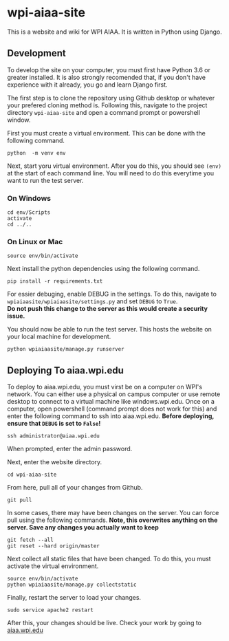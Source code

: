 # wpi-aiaa-site
 This is a website and wiki for WPI AIAA.  It is written in Python using Django.  
 
 ## Development
 To develop the site on your computer, you must first have Python 3.6 or greater installed.  It is also strongly recomended that, if you don't have experience with it already, you go and learn Django first.
 
 The first step is to clone the repository using Github desktop or whatever your prefered cloning method is.  Following this, navigate to the project directory ```wpi-aiaa-site``` and open a command prompt or powershell window.
 
 First you must create a virtual environment.  This can be done with the following command.  
 ```
 python  -m venv env
 ```
 
 Next, start yoru virtual environment.  After you do this, you should see ```(env)``` at the start of each command line.  You will need to do this everytime you want to run the test server.  
 ### On Windows
 ```
 cd env/Scripts
 activate
 cd ../..
 ```
 ### On Linux or Mac
 ```
 source env/bin/activate
 ```
 
 Next install the python dependencies using the following command.
 ```
 pip install -r requirements.txt
 ```
 
For essier debuging, enable DEBUG in the settings.  To do this, navigate to ```wpiaiaasite/wpiaiaasite/settings.py``` and set ```DEBUG``` to ```True```.  
**Do not push this change to the server as this would create a security issue.**
 
 You should now be able to run the test server.  This hosts the website on your local machine for development.
 ```
 python wpiaiaasite/manage.py runserver
 ```

## Deploying To aiaa.wpi.edu
To deploy to aiaa.wpi.edu, you must virst be on a computer on WPI's network.  You can either use a physical on campus computer or use remote desktop to connect to a virtual machine like windows.wpi.edu.  Once on a computer, open powershell (command prompt does not work for this) and enter the following command to ssh into aiaa.wpi.edu.
**Before deploying, ensure that ```DEBUG``` is set to ```False```!**

```
ssh administrator@aiaa.wpi.edu
```
When prompted, enter the admin password.

Next, enter the website directory.
```
cd wpi-aiaa-site
```

From here, pull all of your changes from Github.
```
git pull
```
In some cases, there may have been changes on the server.  You can force pull using the following commands.  **Note, this overwrites anything on the server.  Save any changes you actually want to keep**
```
git fetch --all
git reset --hard origin/master
```

Next collect all static files that have been changed.  To do this, you must activate the virtual environment.
```
source env/bin/activate
python wpiaiaasite/manage.py collectstatic
```

Finally, restart the server to load your changes.
```
sudo service apache2 restart
```

After this, your changes should be live.  Check your work by going to [aiaa.wpi.edu](https://aiaa.wpi.edu)
